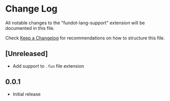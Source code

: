 # Change Log

All notable changes to the "fundot-lang-support" extension will be documented in this file.

Check [Keep a Changelog](http://keepachangelog.com/) for recommendations on how to structure this file.

## [Unreleased]

- Add support to `.fun` file extension

## 0.0.1

- Initial release